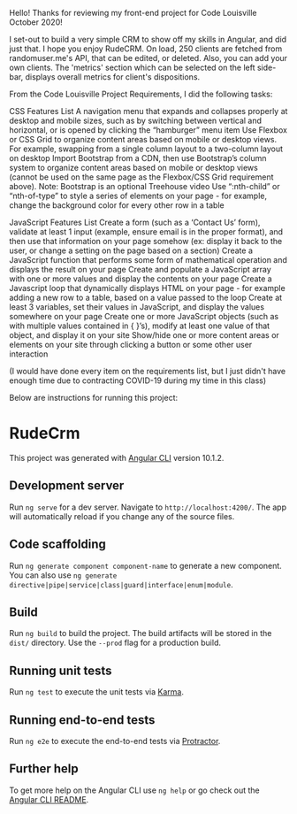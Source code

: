 Hello! Thanks for reviewing my front-end project for Code Louisville October 2020!

I set-out to build a very simple CRM to show off my skills in Angular, and did just that. I hope you enjoy RudeCRM. On load, 250 clients are fetched from randomuser.me's API, that can be edited, or deleted. Also, you can add your own clients. The 'metrics' section which can be selected on the left side-bar, displays overall metrics for client's dispositions.

From the Code Louisville Project Requirements, I did the following tasks:

CSS Features List
A navigation menu that expands and collapses properly at desktop and mobile sizes, such as by switching between vertical and horizontal, or is opened by clicking the “hamburger” menu item
Use Flexbox or CSS Grid to organize content areas based on mobile or desktop views. For example, swapping from a single column layout to a two-column layout on desktop
Import Bootstrap from a CDN, then use Bootstrap’s column system to organize content areas based on mobile or desktop views (cannot be used on the same page as the Flexbox/CSS Grid requirement above). Note: Bootstrap is an optional Treehouse video
Use “:nth-child” or “nth-of-type” to style a series of elements on your page - for example, change the background color for every other row in a table 

JavaScript Features List
Create a form (such as a ‘Contact Us’ form), validate at least 1 input (example, ensure email is in the proper format), and then use that information on your page somehow (ex: display it back to the user, or change a setting on the page based on a section)
Create a JavaScript function that performs some form of mathematical operation and displays the result on your page
Create and populate a JavaScript array with one or more values and display the contents on your page
Create a Javascript loop that dynamically displays HTML on your page - for example adding a new row to a table, based on a value passed to the loop
Create at least 3 variables, set their values in JavaScript, and display the values somewhere on your page
Create one or more JavaScript objects (such as with multiple values contained in { }’s), modify at least one value of that object, and display it on your site
Show/hide one or more content areas or elements on your site through clicking a button or some other user interaction

(I would have done every item on the requirements list, but I just didn't have enough time due to contracting COVID-19 during my time in this class)

Below are instructions for running this project:

# RudeCrm

This project was generated with [Angular CLI](https://github.com/angular/angular-cli) version 10.1.2.

## Development server

Run `ng serve` for a dev server. Navigate to `http://localhost:4200/`. The app will automatically reload if you change any of the source files.

## Code scaffolding

Run `ng generate component component-name` to generate a new component. You can also use `ng generate directive|pipe|service|class|guard|interface|enum|module`.

## Build

Run `ng build` to build the project. The build artifacts will be stored in the `dist/` directory. Use the `--prod` flag for a production build.

## Running unit tests

Run `ng test` to execute the unit tests via [Karma](https://karma-runner.github.io).

## Running end-to-end tests

Run `ng e2e` to execute the end-to-end tests via [Protractor](http://www.protractortest.org/).

## Further help

To get more help on the Angular CLI use `ng help` or go check out the [Angular CLI README](https://github.com/angular/angular-cli/blob/master/README.md).
